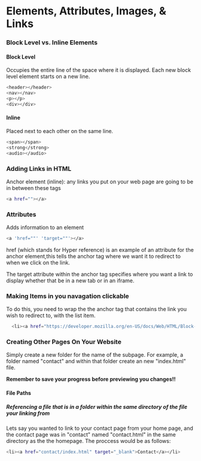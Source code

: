 # Elements, Attributes, Images, & Links
### Block Level vs. Inline Elements
#### Block Level
Occupies the entire line of the space where it is displayed. Each new block level element starts on a new line.
```bash
<header></header>
<nav></nav>
<p></p>
<div></div>
```
#### Inline
Placed next to each other on the same line.
```bash
<span></span>
<strong</strong>
<audio></audio>
```
### Adding Links in HTML
Anchor element (inline): any links you put on your web page are going to be in between these tags
```bash
<a href=""></a>
```

### Attributes
Adds information to an element
```bash
<a 'href=""' 'target=""'></a>
```
href (which stands for Hyper reference) is an example of an attribute for the anchor element,this tells the anchor tag where we want it to redirect to when we click on the link.

The target attribute within the anchor tag specifies where you want a link to display whether that be in a new tab or in an iframe.

### Making Items in you navagation clickable
To do this, you need to wrap the the anchor tag that contains the link you wish to redirect to, with the list item.
```bash
  <li><a href="https://developer.mozilla.org/en-US/docs/Web/HTML/Block-level_elements" target="_blank">Contact</a></li>
```
### Creating Other Pages On Your Website
Simply create a new folder for the name of the subpage. For example, a folder named "contact" and within that folder create an new "index.html" file.

**Remember to save your progress before previewing you changes!!**

#### File Paths

##### Referencing a file that is in a folder within the same directory of the file your linking from

Lets say you wanted to link to your contact page from your home page, and the contact page was in "contact" named "contact.html" in the same directory as the the homepage.
The proccess would be as follows:
```bash
<li><a href="contact/index.html" target="_blank">Contact</a></li>
```